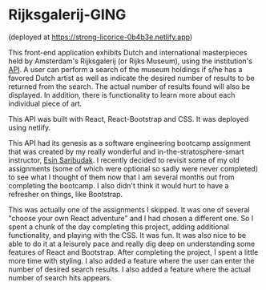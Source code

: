 # Rijksgalerij-GING
(deployed at https://strong-licorice-0b4b3e.netlify.app)

This front-end application exhibits Dutch and international masterpieces held by Amsterdam's Rijksgalerij (or Rijks Museum), using the institution's [API](https://data.rijksmuseum.nl/
). A user can perform a search of the museum holdings if s/he has a favored Dutch artist as well as indicate the desired number of results to be returned from the search. The actual number of results found will also be displayed. In addition, there is functionality to learn more about each individual piece of art.

This API was built with React, React-Bootstrap and CSS. It was deployed using netlify.

This API had its genesis as a software engineering bootcamp assignment that was created by my really wonderful and in-the-stratosphere-smart instructor, [Esin Saribudak](https://www.linkedin.com/in/esinsaribudak/). I recently decided to revisit some of my old assignments (some of which were optional so sadly were never completed) to see what I thought of them now that I am several months out from completing the bootcamp. I also didn't think it would hurt to have a refresher on things, like Bootstrap.

This was actually one of the assignments I skipped. It was one of several "choose your own React adventure" and I had chosen a different one. So I spent a chunk of the day completing this project, adding additional functionality, and playing with the CSS. It was fun. It was also nice to be able to do it at a leisurely pace and really dig deep on understanding some features of React and Bootstrap. After completing the project, I spent a little more time with styling. I also added a feature where the user can enter the number of desired search results. I also added a feature where the actual number of search hits appears.

